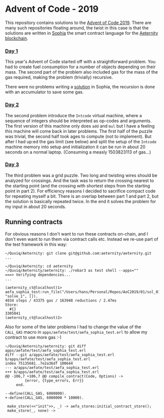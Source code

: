 # Advent of Code - 2019

This repository contains solutions to the [Advent of Code 2019](https://adventofcode.com/2019).
There are many such repositories floating around, the twist in this case is that the solutions
are written in [Sophia](https://github.com/aeternity/protocol/blob/master/contracts/sophia.md)
the smart contract language for the [Aeternity blockchain](https://aeternity.com/).

### [Day 1](01/sol_01.aes)

This year's Advent of Code started off with a straightforward problem. You had to create fuel
consumption for a number of objects depending on their mass. The second part of the problem
also included gas for the mass of the gas required, making the problem (trivially) recursive.

There were no problems writing a [solution](01/sol_01.aes) in Sophia, the recursion is done
with an accumulator to save some gas.

### [Day 2](02/sol_02.aes)

The second problem introduce the `Intcode` virtual machine, where a sequence of integers
should be interpreted as op-codes and arguments. The first version of this machine only does
`add` and `mul` but I have a feeling this machine will come back in later problems. The first
half of the puzzle was trivial, the second half took ages to compute (not to implement). But
after I had up:ed the gas limit (see below) and split the setup of the `Intcode` machine
memory into setup and initialization it can be run in about 20 seconds on a normal laptop.
(Consuming a measly 1503823113 of gas...)

### [Day 3](03/sol_03.aes)

The third problem was a grid puzzle. Two long and twisting wires should be analyzed for
crossings. And the task was to return the crossing nearest to the starting point (and the
crossing with shortest steps from the starting point in part 2). For efficiency reasons
I decided to sacrifice compact code for repeating myself a bit. There is an overlap
between part 1 and part 2, but the solution is basically repeated twice. In the end it
solves the problem for my input in about 20 seconds.

## Running contracts
For obvious reasons I don't want to run these contracts on-chain, and I don't even want to
run them via contract calls etc. Instead we re-use part of the test framework in this way:

```
~/Quviq/Aeternity: git clone git@github.com:aeternity/aeternity.git
...

~/Quviq/Aeternity: cd aeternity
~/Quviq/Aeternity/aeternity: ./rebar3 as test shell --apps=""
===> Verifying dependencies...
...

(aeternity_ct@localhost)1> aefa_sophia_test:run_file("/Users/hans/Personal/Repos/AoC2019/01/sol_01.aes", "solve_1", []).
4034 steps / 43375 gas / 163948 reductions / 2.47ms
Store:
  #{}
3305041
(aeternity_ct@localhost)2>
```

Also for some of the later problems I had to change the value of the `CALL_GAS` macro
in `apps/aefate/test/aefa_sophia_test.erl` to allow my contract to use more gas :-)

```
~/Quviq/Aeternity/aeternity: git diff apps/aefate/test/aefa_sophia_test.erl
diff --git a/apps/aefate/test/aefa_sophia_test.erl b/apps/aefate/test/aefa_sophia_test.erl
index 75135681..7e2a36df 100644
--- a/apps/aefate/test/aefa_sophia_test.erl
+++ b/apps/aefate/test/aefa_sophia_test.erl
@@ -106,7 +106,7 @@ compile_contract(Code, Options) ->
         {error, {type_errors, Err}}
     end.

--define(CALL_GAS, 6000000).
+-define(CALL_GAS, 6000000 * 10000).

 make_store(<<"init">>, _) -> aefa_stores:initial_contract_store();
 make_store(_, none) ->
```
